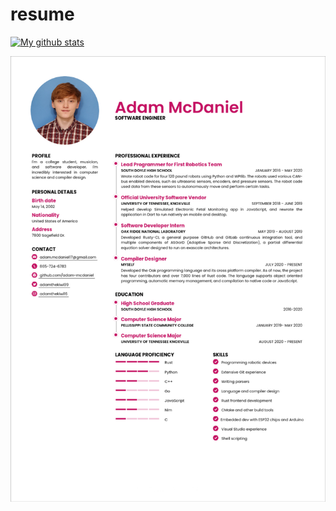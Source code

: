 # resume

[![My github stats](https://github-readme-stats.vercel.app/api?username=adam-mcdaniel&show_icons=true)](https://github.com/anuraghazra/github-readme-stats)

![Resume](resume.png)

